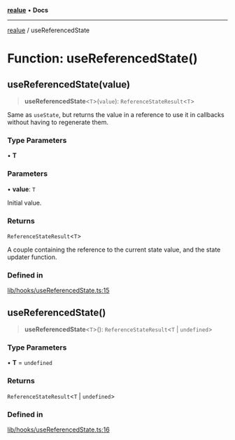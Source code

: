[**realue**](../README.md) • **Docs**

***

[realue](../README.md) / useReferencedState

# Function: useReferencedState()

## useReferencedState(value)

> **useReferencedState**\<`T`\>(`value`): `ReferenceStateResult`\<`T`\>

Same as `useState`, but returns the value in a reference to use it in callbacks without having to regenerate them.

### Type Parameters

• **T**

### Parameters

• **value**: `T`

Initial value.

### Returns

`ReferenceStateResult`\<`T`\>

A couple containing the reference to the current state value, and the state updater function.

### Defined in

[lib/hooks/useReferencedState.ts:15](https://github.com/nevoland/realue/blob/bd94583533dfd64901173bd4809940f1a6c957d9/lib/hooks/useReferencedState.ts#L15)

## useReferencedState()

> **useReferencedState**\<`T`\>(): `ReferenceStateResult`\<`T` \| `undefined`\>

### Type Parameters

• **T** = `undefined`

### Returns

`ReferenceStateResult`\<`T` \| `undefined`\>

### Defined in

[lib/hooks/useReferencedState.ts:16](https://github.com/nevoland/realue/blob/bd94583533dfd64901173bd4809940f1a6c957d9/lib/hooks/useReferencedState.ts#L16)
